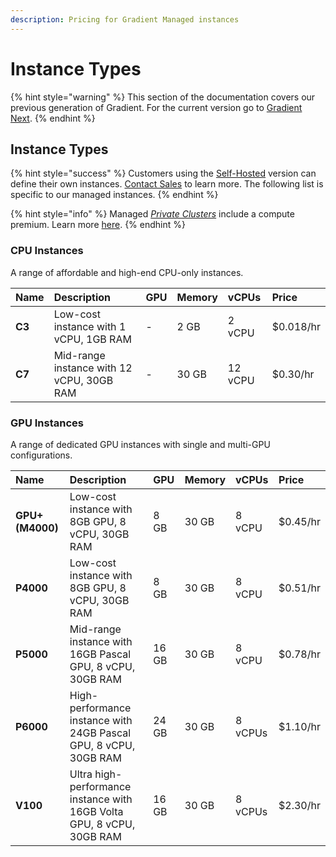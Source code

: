 ```yaml
---
description: Pricing for Gradient Managed instances
---
```


# Instance Types

{% hint style="warning" %}
This section of the documentation covers our previous generation of Gradient. For the current version go to [Gradient Next](https://docs.paperspace.com/gradient).
{% endhint %}

## Instance Types

{% hint style="success" %}
Customers using the [Self-Hosted](../../gradient-private-cloud/about.md) version can define their own instances. [Contact Sales](https://info.paperspace.com/contact-sales) to learn more. The following list is specific to our managed instances.
{% endhint %}

{% hint style="info" %}
Managed [_Private Clusters_](../../gradient-private-cloud/about.md) include a compute premium. Learn more [here](https://gradient.paperspace.com/private-cluster-utilization-premium).
{% endhint %}

### CPU Instances

A range of affordable and high-end CPU-only instances.

| Name | Description | GPU | Memory | vCPUs | Price |
| :--- | :--- | :--- | :--- | :--- | :--- |
| **C3** | Low-cost instance with 1 vCPU, 1GB RAM | - | 2 GB | 2 vCPU | $0.018/hr |
| **C7** | Mid-range instance with 12 vCPU, 30GB RAM | - | 30 GB | 12 vCPU | $0.30/hr |

### GPU Instances

A range of dedicated GPU instances with single and multi-GPU configurations.

| Name | Description | GPU | Memory | vCPUs | Price |
| :--- | :--- | :--- | :--- | :--- | :--- |
| **GPU+ \(M4000\)** | Low-cost instance with 8GB GPU, 8 vCPU, 30GB RAM | 8 GB | 30 GB | 8 vCPU | $0.45/hr |
| **P4000** | Low-cost instance with 8GB GPU, 8 vCPU, 30GB RAM | 8 GB | 30 GB | 8 vCPU | $0.51/hr |
| **P5000** | Mid-range instance with 16GB Pascal GPU, 8 vCPU, 30GB RAM | 16 GB | 30 GB | 8 vCPU | $0.78/hr |
| **P6000** | High-performance instance with 24GB Pascal GPU, 8 vCPU, 30GB RAM | 24 GB | 30 GB | 8 vCPUs | $1.10/hr |
| **V100** | Ultra high-performance instance with 16GB Volta GPU, 8 vCPU, 30GB RAM | 16 GB | 30 GB | 8 vCPUs | $2.30/hr |

